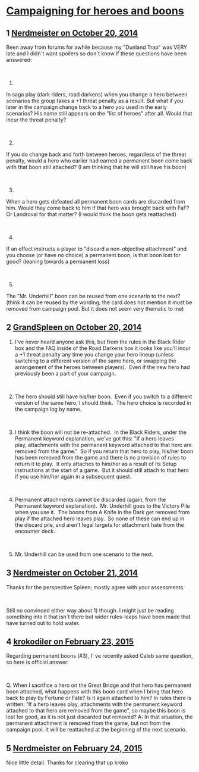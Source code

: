# [Campaigning for heroes and boons](https://community.fantasyflightgames.com/topic/125233-campaigning-for-heroes-and-boons/)

## 1 [Nerdmeister on October 20, 2014](https://community.fantasyflightgames.com/topic/125233-campaigning-for-heroes-and-boons/?do=findComment&comment=1305114)

Been away from forums for awhile because my "Dunland Trap" was VERY late and I didn´t want spoilers so don´t know if these questions have been answered:

 

1)

In saga play (dark riders, road darkens) when you change a hero between scenarios the group takes a +1 threat penalty as a result. But what if you later in the campaign change back to a hero you used in the early scenarios? His name still appears on the "list of heroes" after all. Would that incur the threat penalty?

 

2)

If you do change back and forth between heroes, regardless of the threat penalty, would a hero who earlier had earned a permanent boon come back with that boon still attached? (I am thinking that he will still have his boon)

 

3)

When a hero gets defeated all permanent boon cards are discarded from him. Would they come back to him if that hero was brought back with FaF? Or Landroval for that matter? (I would think the boon gets reattached)

 

4)

If an effect instructs a player to "discard a non-objective attachment" and you choose (or have no choice) a permanent boon, is that boon lost for good? (leaning towards a permanent loss)

 

5)

The "Mr. Underhill" boon can be reused from one scenario to the next? (think it can be reused by the wording; the card does not mention it must be removed from campaign pool. But it does not seem very thematic to me)

## 2 [GrandSpleen on October 20, 2014](https://community.fantasyflightgames.com/topic/125233-campaigning-for-heroes-and-boons/?do=findComment&comment=1305144)

1) I've never heard anyone ask this, but from the rules in the Black Rider box and the FAQ inside of the Road Darkens box it looks like you'll incur a +1 threat penalty any time you change your hero lineup (unless switching to a different version of the same hero, or swapping the arrangement of the heroes between players).  Even if the new hero had previously been a part of your campaign.

 

2) The hero should still have his/her boon.  Even if you switch to a different version of the same hero, I should think.  The hero choice is recorded in the campaign log by name.

 

3) I think the boon will not be re-attached.  In the Black Riders, under the Permanent keyword explanation, we've got this: "If a hero leaves play, attachments with the permanent keyword attached to that hero are removed from the game."  So if you return that hero to play, his/her boon has been removed from the game and there is no provision of rules to return it to play.  It only attaches to him/her as a result of its Setup instructions at the start of a game.  But it should still attach to that hero if you use him/her again in a subsequent quest.

 

4) Permanent attachments cannot be discarded (again, from the Permanent keyword explanation).  Mr. Underhill goes to the Victory Pile when you use it.  The boons from A Knife in the Dark get removed from play if the attached hero leaves play.  So none of these can end up in the discard pile, and aren't legal targets for attachment hate from the encounter deck.

 

5) Mr. Underhill can be used from one scenario to the next.

## 3 [Nerdmeister on October 21, 2014](https://community.fantasyflightgames.com/topic/125233-campaigning-for-heroes-and-boons/?do=findComment&comment=1306360)

Thanks for the perspective Spleen; mostly agree with your assessments.

 

Still no convinced either way about 1) though. I might just be reading something into it that isn´t there but wider rules-leaps have been made that have turned out to hold water.

## 4 [krokodiler on February 23, 2015](https://community.fantasyflightgames.com/topic/125233-campaigning-for-heroes-and-boons/?do=findComment&comment=1460793)

Regarding permanent boons (#3), I' ve recently asked Caleb same question, so here is official answer:

 

Q. When I sacrifice a hero on the Great Bridge and that hero has permanent boon attached, what happens with this boon card when I bring that hero back to play by Fortune or Fate? Is it again attached to him? In rules there is written: “If a hero leaves play, attachments with the permanent keyword attached to that hero are removed from the game", so maybe this boon is lost for good, as it is not just discarded but removed?
A: In that situation, the permanent attachment is removed from the game, but not from the campaign pool. It will be reattached at the beginning of the next scenario.
 

## 5 [Nerdmeister on February 24, 2015](https://community.fantasyflightgames.com/topic/125233-campaigning-for-heroes-and-boons/?do=findComment&comment=1462326)

Nice little detail. Thanks for clearing that up kroko

